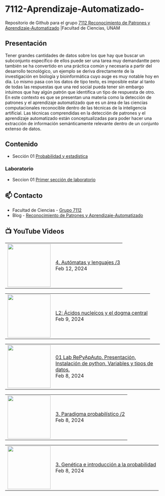 # 7112-Aprendizaje-Automatizado-
Repositorio de Github para el grupo   [7112 Reconocimiento de Patrones y Aprendizaje-Automatizado](https://www.fciencias.unam.mx/docencia/horarios/presentacion/347481) |Facultad de Ciencias, UNAM

## Presentación
Tener grandes cantidades de datos sobre los que hay que buscar un subconjunto específico de ellos puede ser una tarea muy demandantte pero también se ha convertido en una práctica común y necesaria a partir del desarrollo tecnológico, un ejemplo se deriva directamente de la investigación en biología y bioinformática cuyo auge es muy notable hoy en día. Lo mismo pasa con los datos de tipo texto, es imposible estar al tanto de todas las respuestas que una red social pueda tener sin embargo intuimos que hay algún patrón que identifica un tipo de respuesta de otro. En este contexto es que se presentan una materia como la detección de patrones y el aprendizaje automatizado que es un área de las ciencias computacionales reconocible dentro de las técnicas de la inteligencia artificial. Las técnicas comprendidas en la detección de patrones y el aprendizaje automatizado están conceptualizadas para poder hacer una extracción de información semánticamente relevante dentro de un conjunto extenso de datos.

## Contenido
- Sección 01  [Probabilidad y estadística](https://github.com/7122-Aprendizaje-Automatizado/7112-Aprendizaje-Automatizado-/tree/main/Secci%C3%B3n%2001%20Probabilidad%20y%20Estadistica)

### Laboratorio
- Seccion 01  [Primer sección de laboratorio](https://github.com/7122-Aprendizaje-Automatizado/7112-Aprendizaje-Automatizado-/tree/main/Secci%C3%B3n01-Laboratorio)


## 📫 Contacto
- Facultad de Ciencias - [Grupo 7112](https://www.fciencias.unam.mx/docencia/horarios/presentacion/347481)
- Blog - [Reconocimiento de Patrones y Aprendizaje-Automatizado](https://sites.google.com/view/patronesciencias/inicio)

##  📺 	YouTube Videos
<!-- BLOG-POST-LIST:START --><table><tr><td><a href="https://www.youtube.com/watch?v=mSEiW4Mnl3s"><img width="140px" src="https://i.ytimg.com/vi/mSEiW4Mnl3s/mqdefault.jpg"></a></td>
<td><a href="https://www.youtube.com/watch?v=mSEiW4Mnl3s">4. Autómatas y lenguajes /3</a><br/>Feb 12, 2024</td></tr></table>
<table><tr><td><a href="https://www.youtube.com/watch?v=e_RxjREVrqc"><img width="140px" src="https://i.ytimg.com/vi/e_RxjREVrqc/mqdefault.jpg"></a></td>
<td><a href="https://www.youtube.com/watch?v=e_RxjREVrqc">L2: Ácidos nucleícos y el dogma central</a><br/>Feb 9, 2024</td></tr></table>
<table><tr><td><a href="https://www.youtube.com/watch?v=0-KcRLndHAA"><img width="140px" src="https://i.ytimg.com/vi/0-KcRLndHAA/mqdefault.jpg"></a></td>
<td><a href="https://www.youtube.com/watch?v=0-KcRLndHAA">01 Lab RePyApAuto. Presentación, Instalación de python, Variables y tipos de datos.</a><br/>Feb 8, 2024</td></tr></table>
<table><tr><td><a href="https://www.youtube.com/watch?v=mtSAf0CI0ug"><img width="140px" src="https://i.ytimg.com/vi/mtSAf0CI0ug/mqdefault.jpg"></a></td>
<td><a href="https://www.youtube.com/watch?v=mtSAf0CI0ug">3. Paradigma probabilístico /2</a><br/>Feb 8, 2024</td></tr></table>
<table><tr><td><a href="https://www.youtube.com/watch?v=viTuyBtvQ_E"><img width="140px" src="https://i.ytimg.com/vi/viTuyBtvQ_E/mqdefault.jpg"></a></td>
<td><a href="https://www.youtube.com/watch?v=viTuyBtvQ_E">3. Genética e introducción a la probabilidad</a><br/>Feb 8, 2024</td></tr></table>
<!-- BLOG-POST-LIST:END -->
